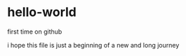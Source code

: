 # hello-world
first time on github


i hope this file is just a beginning of a new and long journey 
